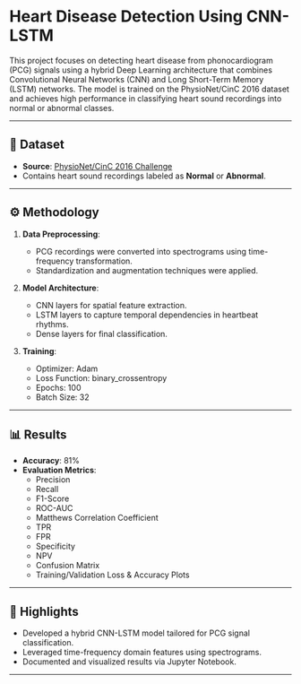 # Heart Disease Detection Using CNN-LSTM

This project focuses on detecting heart disease from phonocardiogram (PCG) signals using a hybrid Deep Learning architecture that combines Convolutional Neural Networks (CNN) and Long Short-Term Memory (LSTM) networks. The model is trained on the PhysioNet/CinC 2016 dataset and achieves high performance in classifying heart sound recordings into normal or abnormal classes.

---

## 📁 Dataset

- **Source**: [PhysioNet/CinC 2016 Challenge](https://physionet.org/content/challenge-2016/1.0.0/)
- Contains heart sound recordings labeled as **Normal** or **Abnormal**.

---

## ⚙️ Methodology

1. **Data Preprocessing**:
   - PCG recordings were converted into spectrograms using time-frequency transformation.
   - Standardization and augmentation techniques were applied.

2. **Model Architecture**:
   - CNN layers for spatial feature extraction.
   - LSTM layers to capture temporal dependencies in heartbeat rhythms.
   - Dense layers for final classification.

3. **Training**:
   - Optimizer: Adam
   - Loss Function: binary_crossentropy
   - Epochs: 100
   - Batch Size: 32

---

## 📊 Results

- **Accuracy**: 81%
- **Evaluation Metrics**:
  - Precision
  - Recall
  - F1-Score
  - ROC-AUC
  - Matthews Correlation Coefficient
  - TPR
  - FPR
  - Specificity
  - NPV
  - Confusion Matrix
  - Training/Validation Loss & Accuracy Plots

---

## 📌 Highlights

- Developed a hybrid CNN-LSTM model tailored for PCG signal classification.
- Leveraged time-frequency domain features using spectrograms.
- Documented and visualized results via Jupyter Notebook.

---


